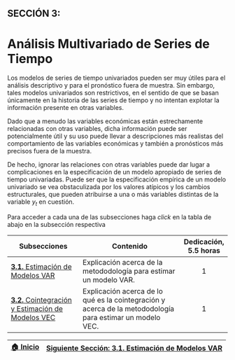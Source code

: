 ## SECCIÓN 3:

# Análisis Multivariado de Series de Tiempo
Los modelos de series de tiempo univariados pueden ser muy útiles para el análisis descriptivo y para el pronóstico fuera de muestra. Sin embargo, tales modelos univariados son restrictivos, en el sentido de que se basan únicamente en la historia de las series de tiempo y no intentan explotar la información presente en otras variables. 

Dado que a menudo las variables económicas están estrechamente relacionadas con otras variables, dicha información puede ser potencialmente útil y su uso puede llevar a descripciones más realistas del comportamiento de las variables económicas y también a pronósticos más precisos fuera de la muestra. 

De hecho, ignorar las relaciones con otras variables puede dar lugar a complicaciones en la especificación de un modelo apropiado de series de tiempo univariadas. Puede ser que la especificación empírica de un modelo univariado se vea obstaculizada por los valores atípicos y los cambios estructurales, que pueden atribuirse a una o más variables distintas de la variable $y_t$ en cuestión.

Para acceder a cada una de las subsecciones haga _click_ en la tabla de abajo en la subsección respectiva

| Subsecciones                                                                 | Contenido                                                                           | Dedicación,<br> 5.5 horas       | 
|--------------------------------------------------------------------------|-------------------------------------------------------------------------------------|:-------------------------:|
| [**3.1.** Estimación de Modelos VAR](Seccion03_01/Readme.md)                 | Explicación acerca de la metododología para estimar un modelo VAR.                  |              1            | 
| [**3.2.** Cointegración y Estimación de Modelos VEC](Seccion03_02/Readme.md) | Explicación acerca de lo qué es la cointegración y acerca de la metododología para estimar un modelo VEC. |              1            | 


| [:house: Inicio](../README.md)    | [Siguiente Sección: 3.1. Estimación de Modelos VAR](Seccion03_01/Readme.md) |
|-----------------------------------|-----------------------------------------------------------------------------|
